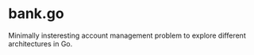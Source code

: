 # bank.go

Minimally insteresting account management problem to explore different architectures in Go.
